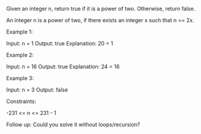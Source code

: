 Given an integer n, return true if it is a power of two. Otherwise, return false.

An integer n is a power of two, if there exists an integer x such that n == 2x.

 

Example 1:

Input: n = 1
Output: true
Explanation: 20 = 1

Example 2:

Input: n = 16
Output: true
Explanation: 24 = 16

Example 3:

Input: n = 3
Output: false

 

Constraints:

  -231 <= n <= 231 - 1

 
Follow up: Could you solve it without loops/recursion?